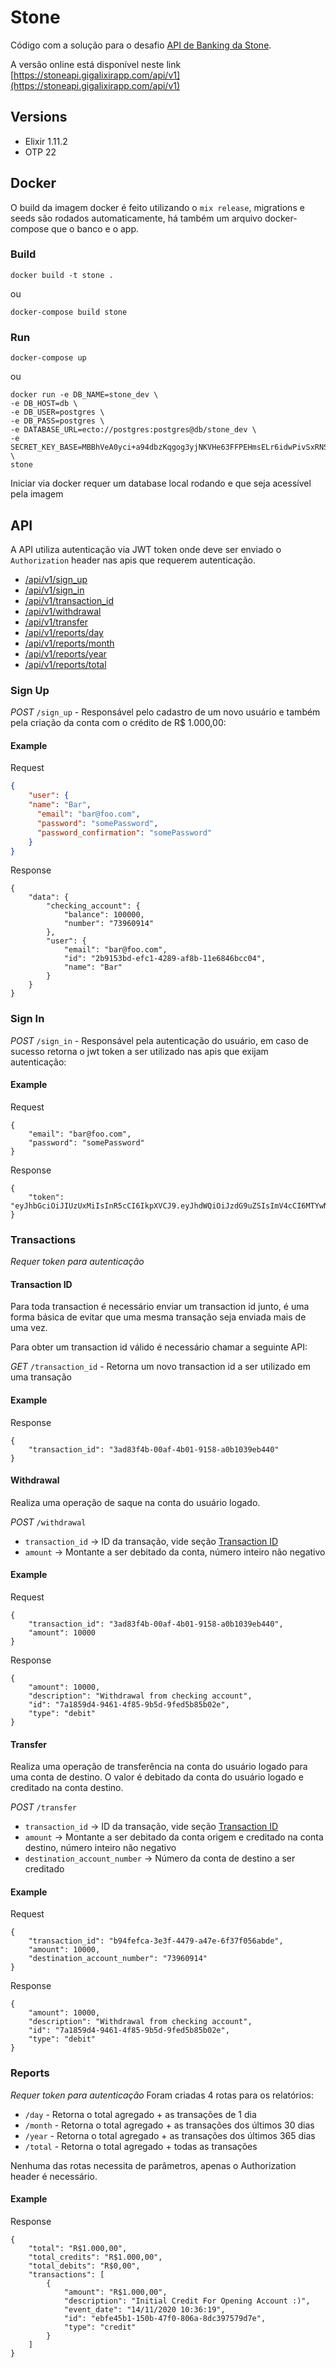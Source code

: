 # Stone
Código com a solução para o desafio [API de Banking da Stone](https://gist.github.com/Isabelarrodrigues/15e62f07eebf4e076b93897a64d9c674).

A versão online está disponível neste link [https://stoneapi.gigalixirapp.com/api/v1](https://stoneapi.gigalixirapp.com/api/v1)
## Versions
- Elixir 1.11.2
- OTP 22

## Docker
O build da imagem docker é feito utilizando o `mix release`, migrations e seeds são rodados automaticamente, há também um arquivo docker-compose que o banco e o app.

### Build
`docker build -t stone .`

ou

`docker-compose build stone`

### Run
`docker-compose up`

ou

```
docker run -e DB_NAME=stone_dev \
-e DB_HOST=db \
-e DB_USER=postgres \
-e DB_PASS=postgres \
-e DATABASE_URL=ecto://postgres:postgres@db/stone_dev \
-e SECRET_KEY_BASE=MBBhVeA0yci+a94dbzKqgog3yjNKVHe63FFPEHmsELr6idwPivSxRNSUIs09B13w \
stone
```
Iniciar via docker requer um database local rodando e que seja acessível pela imagem
## API
A API utiliza autenticação via JWT token onde deve ser enviado o `Authorization` header nas apis que requerem autenticação.

- [/api/v1/sign_up](#sign-up)
- [/api/v1/sign_in](#sign-in)
- [/api/v1/transaction_id](#transaction-id)
- [/api/v1/withdrawal](#withdrawal)
- [/api/v1/transfer](#transfer)
- [/api/v1/reports/day](#reports)
- [/api/v1/reports/month](#reports)
- [/api/v1/reports/year](#reports)
- [/api/v1/reports/total](#reports)

### Sign Up
*POST* `/sign_up` - Responsável pelo cadastro de um novo usuário e também pela criação da conta com o crédito de R$ 1.000,00:
#### Example
Request
```json
{
	"user": {
    "name": "Bar",
	  "email": "bar@foo.com",
	  "password": "somePassword",
	  "password_confirmation": "somePassword"
	}
}
```
Response
```
{
    "data": {
        "checking_account": {
            "balance": 100000,
            "number": "73960914"
        },
        "user": {
            "email": "bar@foo.com",
            "id": "2b9153bd-efc1-4289-af8b-11e6846bcc04",
            "name": "Bar"
        }
    }
}
```
### Sign In
*POST* `/sign_in` - Responsável pela autenticação do usuário, em caso de sucesso retorna o jwt token a ser utilizado nas apis que exijam autenticação:
#### Example
Request
```
{
    "email": "bar@foo.com",
    "password": "somePassword"
}
```
Response
```
{
    "token": "eyJhbGciOiJIUzUxMiIsInR5cCI6IkpXVCJ9.eyJhdWQiOiJzdG9uZSIsImV4cCI6MTYwNzg1ODE5NiwiaWF0IjoxNjA1NDM4OTk2LCJpc3MiOiJzdG9uZSIsImp0aSI6IjVhYjI3NzQ3LWVmZjktNDlmMi04Mzc1LTA3ZTNiNmMzNjg5MiIsIm5iZiI6MTYwNTQzODk5NSwic3ViIjoiMmI5MTUzYmQtZWZjMS00Mjg5LWFmOGItMTFlNjg0NmJjYzA0IiwidHlwIjoiYWNjZXNzIn0.KnOAvbdiXE5Hadk24FBzsj4USyr1fzpf69SWZyUqyfQ72fYqS8UDzLaszotgjuLZo0sqKXiNlfiW6S6AGYD7XQ"
}
```
### Transactions
*Requer token para autenticação*
#### Transaction ID
Para toda transaction é necessário enviar um transaction id junto, é uma forma básica de evitar que uma mesma transação seja enviada mais de uma vez.

Para obter um transaction id válido é necessário chamar a seguinte API:

*GET* `/transaction_id` - Retorna um novo transaction id a ser utilizado em uma transação
#### Example
Response
```
{
    "transaction_id": "3ad83f4b-00af-4b01-9158-a0b1039eb440"
}
```

#### Withdrawal
Realiza uma operação de saque na conta do usuário logado.

*POST* `/withdrawal`
- `transaction_id` -> ID da transação, vide seção [Transaction ID](#transaction-id)
- `amount` -> Montante a ser debitado da conta, número inteiro não negativo
#### Example
Request
```
{
    "transaction_id": "3ad83f4b-00af-4b01-9158-a0b1039eb440",
    "amount": 10000
}
```
Response
```
{
    "amount": 10000,
    "description": "Withdrawal from checking account",
    "id": "7a1859d4-9461-4f85-9b5d-9fed5b85b02e",
    "type": "debit"
}
```

#### Transfer
Realiza uma operação de transferência na conta do usuário logado para uma conta de destino. O valor é debitado da conta do usuário logado e creditado na conta destino.

*POST* `/transfer`
- `transaction_id` -> ID da transação, vide seção [Transaction ID](#transaction-id)
- `amount` -> Montante a ser debitado da conta origem e creditado na conta destino, número inteiro não negativo
- `destination_account_number` -> Número da conta de destino a ser creditado
#### Example
Request
```
{
    "transaction_id": "b94fefca-3e3f-4479-a47e-6f37f056abde",
    "amount": 10000,
    "destination_account_number": "73960914"
}
```
Response
```
{
    "amount": 10000,
    "description": "Withdrawal from checking account",
    "id": "7a1859d4-9461-4f85-9b5d-9fed5b85b02e",
    "type": "debit"
}
```
### Reports
*Requer token para autenticação*
Foram criadas 4 rotas para os relatórios:
- `/day` - Retorna o total agregado + as transações de 1 dia
- `/month` - Retorna o total agregado + as transações dos últimos 30 dias
- `/year` - Retorna o total agregado + as transações dos últimos 365 dias
- `/total` - Retorna o total agregado + todas as transações

Nenhuma das rotas necessita de parâmetros, apenas o Authorization header é necessário.
#### Example
Response
```
{
    "total": "R$1.000,00",
    "total_credits": "R$1.000,00",
    "total_debits": "R$0,00",
    "transactions": [
        {
            "amount": "R$1.000,00",
            "description": "Initial Credit For Opening Account :)",
            "event_date": "14/11/2020 10:36:19",
            "id": "ebfe45b1-150b-47f0-806a-8dc397579d7e",
            "type": "credit"
        }
    ]
}
```
